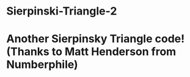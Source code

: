 # Sierpinski-Triangle-2

# Another Sierpinsky Triangle code! (Thanks to Matt Henderson from Numberphile)
